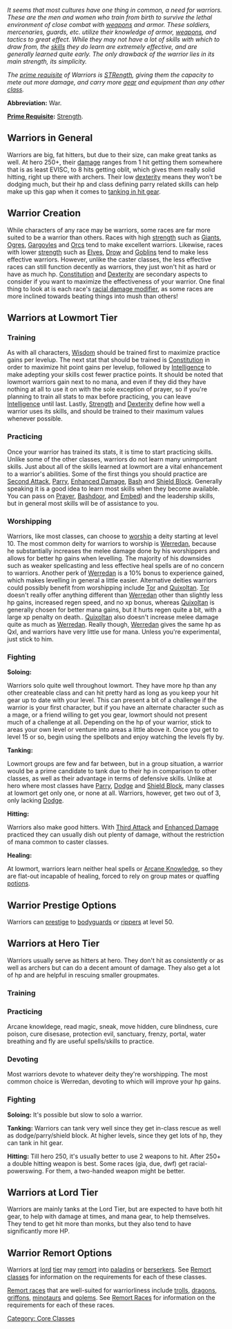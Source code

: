 *It seems that most cultures have one thing in common, a need for
warriors. These are the men and women who train from birth to survive
the lethal environment of close combat with
[weapons](:Category:_Weapons "wikilink") and armor. These soldiers,
mercenaries, guards, etc. utilize their knowledge of armor,
[weapons](:Category:_Weapons "wikilink"), and tactics to great effect.
While they may not have a lot of skills with which to draw from, the
[skills](:Category:_Warrior_Skills_And_Spells "wikilink") they do learn
are extremely effective, and are generally learned quite early. The only
drawback of the warrior lies in its main strength, its simplicity.*

*The [prime requisite](Prime_Requisite "wikilink") of Warriors is
[STRength](Strength "wikilink"), giving them the capacity to mete out
more damage, and carry more [gear](:Category:_Gear "wikilink") and
equipment than any other [class](:Category:_Classes "wikilink").*

**Abbreviation:** War.

**[Prime Requisite](Prime_Requisite "wikilink"):**
[Strength](Strength "wikilink").

## Warriors in General

Warriors are big, fat hitters, but due to their size, can make great
tanks as well. At hero 250+, their [damage](damage "wikilink") ranges
from 1 hit getting them somewhere that is as least EVISC, to 8 hits
getting oblit, which gives them really solid hitting, right up there
with archers. Their low [dexterity](dexterity "wikilink") means they
won't be dodging much, but their hp and class defining parry related
skills can help make up this gap when it comes to [tanking in hit
gear](tanking_in_hit_gear "wikilink").

## Warrior Creation

While characters of any race may be warriors, some races are far more
suited to be a warrior than others. Races with high
[strength](strength "wikilink") such as [Giants](Giants "wikilink"),
[Ogres](Ogres "wikilink"), [Gargoyles](Gargoyles "wikilink") and
[Orcs](Orcs "wikilink") tend to make excellent warriors. Likewise, races
with lower [strength](strength "wikilink") such as
[Elves](Elves "wikilink"), [Drow](Drow "wikilink") and
[Goblins](Goblins "wikilink") tend to make less effective warriors.
However, unlike the caster classes, the less effective races can still
function decently as warriors, they just won't hit as hard or have as
much hp. [Constitution](Constitution "wikilink") and
[Dexterity](Dexterity "wikilink") are secondary aspects to consider if
you want to maximize the effectiveness of your warrior. One final thing
to look at is each race's [racial damage
modifier](Racial_Damage_Modifier "wikilink"), as some races are more
inclined towards beating things into mush than others!

## Warriors at Lowmort Tier

### Training

As with all characters, [Wisdom](Wisdom "wikilink") should be trained
first to maximize practice gains per levelup. The next stat that should
be trained is [Constitution](Constitution "wikilink") in order to
maximize hit point gains per levelup, followed by
[Intelligence](Intelligence "wikilink") to make adepting your skills
cost fewer practice points. It should be noted that lowmort warriors
gain next to no mana, and even if they did they have nothing at all to
use it on with the sole exception of prayer, so if you're planning to
train all stats to max before practicing, you can leave
[Intelligence](Intelligence "wikilink") until last. Lastly,
[Strength](Strength "wikilink") and [Dexterity](Dexterity "wikilink")
define how well a warrior uses its skills, and should be trained to
their maximum values whenever possible.

### Practicing

Once your warrior has trained its stats, it is time to start practicing
skills. Unlike some of the other classes, warriors do not learn many
unimportant skills. Just about all of the skills learned at lowmort are
a vital enhancement to a warrior's abilities. Some of the first things
you should practice are [Second Attack](Second_Attack "wikilink"),
[Parry](Parry "wikilink"), [Enhanced
Damage](Enhanced_Damage "wikilink"), [Bash](Bash "wikilink") and [Shield
Block](Shield_Block "wikilink"). Generally speaking it is a good idea to
learn most skills when they become available. You can pass on
[Prayer](Prayer "wikilink"), [Bashdoor](Bashdoor "wikilink"), and
[Embed](Embed "wikilink")) and the leadership skills, but in general
most skills will be of assistance to you.

### Worshipping

Warriors, like most classes, can choose to [worship](worship "wikilink")
a deity starting at level 10. The most common deity for warriors to
worship is [Werredan](Werredan "wikilink"), because he substantially
increases the melee damage done by his worshippers and allows for better
hp gains when levelling. The majority of his downsides such as weaker
spellcasting and less effective heal spells are of no concern to
warriors. Another perk of [Werredan](Werredan "wikilink") is a 10% bonus
to experience gained, which makes levelling in general a little easier.
Alternative deities warriors could possibly benefit from worshipping
include [Tor](Tor "wikilink") and [Quixoltan](Quixoltan "wikilink").
[Tor](Tor "wikilink") doesn't really offer anything different than
[Werredan](Werredan "wikilink") other than slightly less hp gains,
increased regen speed, and no xp bonus, whereas
[Quixoltan](Quixoltan "wikilink") is generally chosen for better mana
gains, but it hurts regen quite a bit, with a large xp penalty on
death.. [Quixoltan](Quixoltan "wikilink") also doesn't increase melee
damage quite as much as [Werredan](Werredan "wikilink"). Really though,
[Werredan](Werredan "wikilink") gives the same hp as Qxl, and warriors
have very little use for mana. Unless you're experimental, just stick to
him.

### Fighting

**Soloing:**

Warriors solo quite well throughout lowmort. They have more hp than any
other createable class and can hit pretty hard as long as you keep your
hit gear up to date with your level. This can present a bit of a
challenge if the warrior is your first character, but if you have an
alternate character such as a mage, or a friend willing to get you gear,
lowmort should not present much of a challenge at all. Depending on the
hp of your warrior, stick to areas your own level or venture into areas
a little above it. Once you get to level 15 or so, begin using the
spellbots and enjoy watching the levels fly by.

**Tanking:**

Lowmort groups are few and far between, but in a group situation, a
warrior would be a prime candidate to tank due to their hp in comparison
to other classes, as well as their advantage in terms of defensive
skills. Unlike at hero where most classes have
[Parry](Parry "wikilink"), [Dodge](Dodge "wikilink") and [Shield
Block](Shield_Block "wikilink"), many classes at lowmort get only one,
or none at all. Warriors, however, get two out of 3, only lacking
[Dodge](Dodge "wikilink").

**Hitting:**

Warriors also make good hitters. With [Third
Attack](Third_Attack "wikilink") and [Enhanced
Damage](Enhanced_Damage "wikilink") practiced they can usually dish out
plenty of damage, without the restriction of mana common to caster
classes.

**Healing:**

At lowmort, warriors learn neither heal spells or [Arcane
Knowledge](Arcane_Knowledge "wikilink"), so they are flat-out incapable
of healing, forced to rely on group mates or quaffing
[potions](:Category:Potions "wikilink").

## Warrior Prestige Options

Warriors can [prestige](:Category:Prestige_Classes "wikilink") to
[bodyguards](:Category:Bodyguards "wikilink") or
[rippers](:Category:Rippers "wikilink") at level 50.

## Warriors at Hero Tier

Warriors usually serve as hitters at hero. They don't hit as
consistently or as well as archers but can do a decent amount of damage.
They also get a lot of hp and are helpful in rescuing smaller
groupmates.

### Training

### Practicing

Arcane knowldege, read magic, sneak, move hidden, cure blindness, cure
poison, cure disesase, protection evil, sanctuary, frenzy, portal, water
breathing and fly are useful spells/skills to practice.

### Devoting

Most warriors devote to whatever deity they're worshipping. The most
common choice is Werredan, devoting to which will improve your hp gains.

### Fighting

**Soloing:** It's possible but slow to solo a warrior.

**Tanking:** Warriors can tank very well since they get in-class rescue
as well as dodge/parry/shield block. At higher levels, since they get
lots of hp, they can tank in hit gear.

**Hitting:** Till hero 250, it's usually better to use 2 weapons to hit.
After 250+ a double hitting weapon is best. Some races (gia, due, dwf)
get racial-powerswing. For them, a two-handed weapon might be better.

## Warriors at Lord Tier

Warriors are mainly tanks at the Lord Tier, but are expected to have
both hit gear, to help with damage at times, and mana gear, to help
themselves. They tend to get hit more than monks, but they also tend to
have significantly more HP.

## Warrior Remort Options

Warriors at [lord](:Category:Lord "wikilink")
[tier](:Category:_Tiers "wikilink") may [remort](Remort "wikilink") into
[paladins](:Category:_Paladins "wikilink") or
[berserkers](:Category:_Berserkers "wikilink"). See [Remort
classes](:Category:Remort_Classes "wikilink") for information on the
requirements for each of these classes.

[Remort races](:Category:_Remort_Races "wikilink") that are well-suited
for warriorliness include [ trolls](Trolls "wikilink"),
[dragons](Dragons "wikilink"), [ griffons](Griffons "wikilink"), [
minotaurs](Minotaurs "wikilink") and [ golems](Golems "wikilink"). See
[Remort Races](:Category:Remort_Races "wikilink") for information on the
requirements for each of these races.

[Category: Core Classes](Category:_Core_Classes "wikilink")
